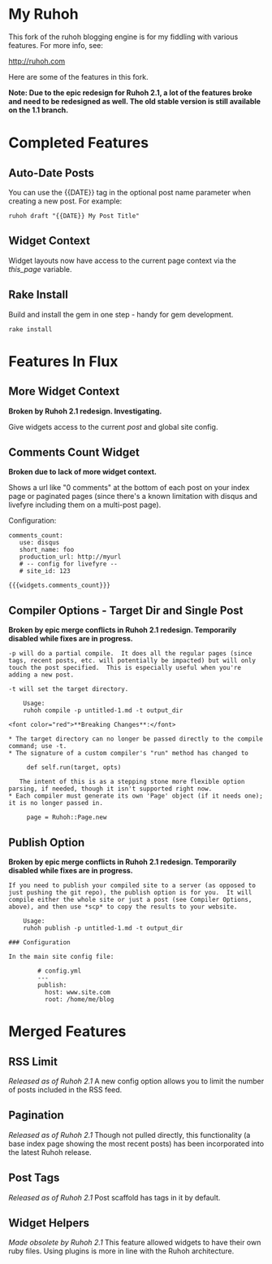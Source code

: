 # My Ruhoh

This fork of the ruhoh blogging engine is for my fiddling with various 
features.  For more info, see:

<http://ruhoh.com>

Here are some of the features in this fork.

**Note:  Due to the epic redesign for Ruhoh 2.1, a lot of the features broke and need to be redesigned as well.  The old stable version is still available on the 1.1 branch.**

# Completed Features

## Auto-Date Posts

You can use the {{DATE}} tag in the optional post name parameter when creating a new post.  For example:

    ruhoh draft "{{DATE}} My Post Title"

## Widget Context

Widget layouts now have access to the current page context via the *this_page* variable.

## Rake Install

Build and install the gem in one step - handy for gem development.

	rake install

# Features In Flux

## More Widget Context

**Broken by Ruhoh 2.1 redesign.  Investigating.**

Give widgets access to the current *post* and global site config.

## Comments Count Widget

**Broken due to lack of more widget context.**

Shows a url like "0 comments" at the bottom of each post on your index page or paginated pages (since there's a known limitation with disqus and livefyre including them on a multi-post page).

Configuration:

    comments_count:
       use: disqus
       short_name: foo
       production_url: http://myurl
       # -- config for livefyre --
       # site_id: 123

    {{{widgets.comments_count}}}

## Compiler Options - Target Dir and Single Post

**Broken by epic merge conflicts in Ruhoh 2.1 redesign.  Temporarily disabled while fixes are in progress.**

	-p will do a partial compile.  It does all the regular pages (since tags, recent posts, etc. will potentially be impacted) but will only touch the post specified.  This is especially useful when you're adding a new post.

	-t will set the target directory.

	    Usage:
	    ruhoh compile -p untitled-1.md -t output_dir

	<font color="red">**Breaking Changes**:</font> 

	* The target directory can no longer be passed directly to the compile command; use -t.
	* The signature of a custom compiler's "run" method has changed to

	     def self.run(target, opts) 

	   The intent of this is as a stepping stone more flexible option parsing, if needed, though it isn't supported right now.
	* Each compiler must generate its own 'Page' object (if it needs one); it is no longer passed in.

	     page = Ruhoh::Page.new

## Publish Option

**Broken by epic merge conflicts in Ruhoh 2.1 redesign.  Temporarily disabled while fixes are in progress.**

	If you need to publish your compiled site to a server (as opposed to just pushing the git repo), the publish option is for you.  It will compile either the whole site or just a post (see Compiler Options, above), and then use *scp* to copy the results to your website.

	    Usage:
	    ruhoh publish -p untitled-1.md -t output_dir

	### Configuration

	In the main site config file:

		    # config.yml
		    ---
			publish:
			  host: www.site.com
			  root: /home/me/blog


# Merged Features

## RSS Limit 
*Released as of Ruhoh 2.1*
A new config option allows you to limit the number of posts included in the RSS feed.  

## Pagination
*Released as of Ruhoh 2.1*
Though not pulled directly, this functionality (a base index page showing the most recent posts) has been incorporated into the latest Ruhoh release.

## Post Tags
*Released as of Ruhoh 2.1*
Post scaffold has tags in it by default.

## Widget Helpers
*Made obsolete by Ruhoh 2.1*
This feature allowed widgets to have their own ruby files.  Using plugins is more in line with the Ruhoh architecture.


